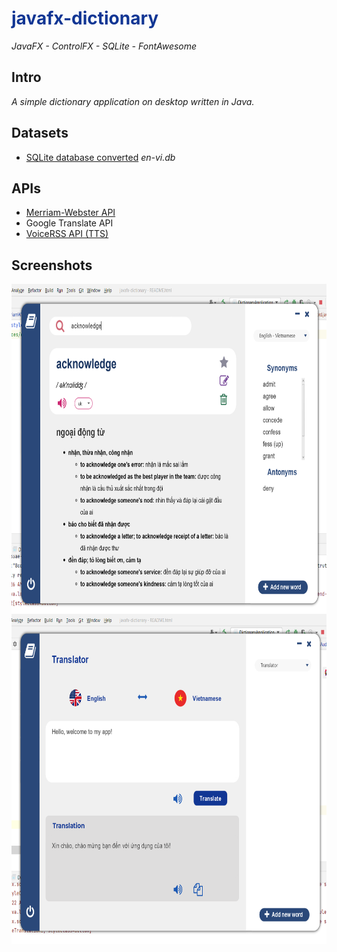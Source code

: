 <!DOCTYPE html>
<html lang="en" xmlns="http://www.w3.org/1999/xhtml">


<h1 style="color: #113694"> javafx-dictionary </h1>

<p><em>JavaFX - ControlFX - SQLite - FontAwesome</em></p>

<h2>Intro</h2>
<i>A simple dictionary application on desktop written in Java.</i>

<h2>Datasets</h2>
<ul>
    <li><a href="https://www.informatik.uni-leipzig.de/~duc/Dict/install.html">SQLite database converted</a> <i>en-vi.db</i></li>
</ul>
<h2>APIs</h2>
<ul>
    <li><a href="https://www.dictionaryapi.com/">Merriam-Webster API</a></li>
    <li>Google Translate API</li>
    <li><a href="http://www.voicerss.org/api/">VoiceRSS API (TTS)<a/></li>
</ul>

<h2>Screenshots</h2>
<img align="center" src="src/resources/demo1.png" height="528" width="718">
<img align="center" src="src/resources/demo2.png" height="528" width="718">

</html>
